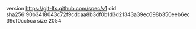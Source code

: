 version https://git-lfs.github.com/spec/v1
oid sha256:90b3418043c72f9cdcaa8b3df0b1d3d21343a39ec698b350eeb6ec39cf0cc5ca
size 2054

